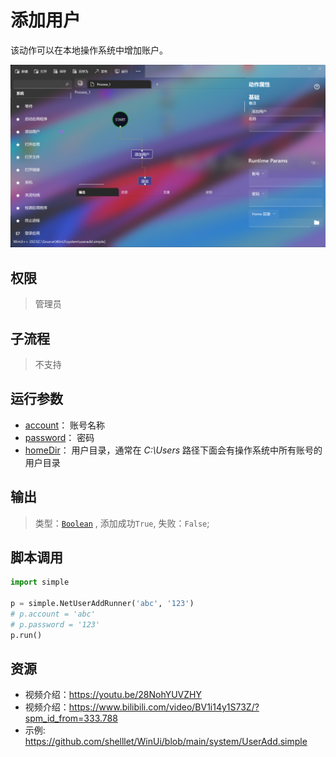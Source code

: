 # 添加用户 
该动作可以在本地操作系统中增加账户。

![UserAdd](./images/05.png ':size=90%')

## 权限
> 管理员

## 子流程

> 不支持

## 运行参数

* [account](../../types/String.md)： 账号名称
* [password](../../types/String.md)： 密码
* [homeDir](../../types/Path.md)： 用户目录，通常在 *C:\Users* 路径下面会有操作系统中所有账号的用户目录

## 输出

>    类型：[`Boolean`](../../types/Boolean.md) , 添加成功`True`, 失败：`False`;


## 脚本调用

```python
import simple

p = simple.NetUserAddRunner('abc', '123')
# p.account = 'abc'
# p.password = '123'
p.run()

```

## 资源

* 视频介绍：https://youtu.be/28NohYUVZHY
* 视频介绍：https://www.bilibili.com/video/BV1i14y1S73Z/?spm_id_from=333.788
* 示例: https://github.com/shelllet/WinUi/blob/main/system/UserAdd.simple


